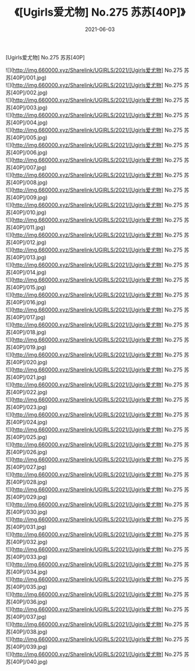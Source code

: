 ﻿---
layout: post
title:  《[Ugirls爱尤物] No.275 苏苏[40P]》
date:   2021-06-03
img: http://img.660000.xyz/Sharelink/UGIRLS/2021/[Ugirls爱尤物] No.275 苏苏[40P]/000.jpg
categories: [美女, 清纯, 唯美]
---

[Ugirls爱尤物] No.275 苏苏[40P]

  ![](http://img.660000.xyz/Sharelink/UGIRLS/2021/[Ugirls爱尤物] No.275 苏苏[40P]/001.jpg) <br> ![](http://img.660000.xyz/Sharelink/UGIRLS/2021/[Ugirls爱尤物] No.275 苏苏[40P]/002.jpg) <br> ![](http://img.660000.xyz/Sharelink/UGIRLS/2021/[Ugirls爱尤物] No.275 苏苏[40P]/003.jpg) <br> ![](http://img.660000.xyz/Sharelink/UGIRLS/2021/[Ugirls爱尤物] No.275 苏苏[40P]/004.jpg) <br> ![](http://img.660000.xyz/Sharelink/UGIRLS/2021/[Ugirls爱尤物] No.275 苏苏[40P]/005.jpg) <br> ![](http://img.660000.xyz/Sharelink/UGIRLS/2021/[Ugirls爱尤物] No.275 苏苏[40P]/006.jpg) <br> ![](http://img.660000.xyz/Sharelink/UGIRLS/2021/[Ugirls爱尤物] No.275 苏苏[40P]/007.jpg) <br> ![](http://img.660000.xyz/Sharelink/UGIRLS/2021/[Ugirls爱尤物] No.275 苏苏[40P]/008.jpg) <br> ![](http://img.660000.xyz/Sharelink/UGIRLS/2021/[Ugirls爱尤物] No.275 苏苏[40P]/009.jpg) <br> ![](http://img.660000.xyz/Sharelink/UGIRLS/2021/[Ugirls爱尤物] No.275 苏苏[40P]/010.jpg) <br> ![](http://img.660000.xyz/Sharelink/UGIRLS/2021/[Ugirls爱尤物] No.275 苏苏[40P]/011.jpg) <br> ![](http://img.660000.xyz/Sharelink/UGIRLS/2021/[Ugirls爱尤物] No.275 苏苏[40P]/012.jpg) <br> ![](http://img.660000.xyz/Sharelink/UGIRLS/2021/[Ugirls爱尤物] No.275 苏苏[40P]/013.jpg) <br> ![](http://img.660000.xyz/Sharelink/UGIRLS/2021/[Ugirls爱尤物] No.275 苏苏[40P]/014.jpg) <br> ![](http://img.660000.xyz/Sharelink/UGIRLS/2021/[Ugirls爱尤物] No.275 苏苏[40P]/015.jpg) <br> ![](http://img.660000.xyz/Sharelink/UGIRLS/2021/[Ugirls爱尤物] No.275 苏苏[40P]/016.jpg) <br> ![](http://img.660000.xyz/Sharelink/UGIRLS/2021/[Ugirls爱尤物] No.275 苏苏[40P]/017.jpg) <br> ![](http://img.660000.xyz/Sharelink/UGIRLS/2021/[Ugirls爱尤物] No.275 苏苏[40P]/018.jpg) <br> ![](http://img.660000.xyz/Sharelink/UGIRLS/2021/[Ugirls爱尤物] No.275 苏苏[40P]/019.jpg) <br> ![](http://img.660000.xyz/Sharelink/UGIRLS/2021/[Ugirls爱尤物] No.275 苏苏[40P]/020.jpg) <br> ![](http://img.660000.xyz/Sharelink/UGIRLS/2021/[Ugirls爱尤物] No.275 苏苏[40P]/021.jpg) <br> ![](http://img.660000.xyz/Sharelink/UGIRLS/2021/[Ugirls爱尤物] No.275 苏苏[40P]/022.jpg) <br> ![](http://img.660000.xyz/Sharelink/UGIRLS/2021/[Ugirls爱尤物] No.275 苏苏[40P]/023.jpg) <br> ![](http://img.660000.xyz/Sharelink/UGIRLS/2021/[Ugirls爱尤物] No.275 苏苏[40P]/024.jpg) <br> ![](http://img.660000.xyz/Sharelink/UGIRLS/2021/[Ugirls爱尤物] No.275 苏苏[40P]/025.jpg) <br> ![](http://img.660000.xyz/Sharelink/UGIRLS/2021/[Ugirls爱尤物] No.275 苏苏[40P]/026.jpg) <br> ![](http://img.660000.xyz/Sharelink/UGIRLS/2021/[Ugirls爱尤物] No.275 苏苏[40P]/027.jpg) <br> ![](http://img.660000.xyz/Sharelink/UGIRLS/2021/[Ugirls爱尤物] No.275 苏苏[40P]/028.jpg) <br> ![](http://img.660000.xyz/Sharelink/UGIRLS/2021/[Ugirls爱尤物] No.275 苏苏[40P]/029.jpg) <br> ![](http://img.660000.xyz/Sharelink/UGIRLS/2021/[Ugirls爱尤物] No.275 苏苏[40P]/030.jpg) <br> ![](http://img.660000.xyz/Sharelink/UGIRLS/2021/[Ugirls爱尤物] No.275 苏苏[40P]/031.jpg) <br> ![](http://img.660000.xyz/Sharelink/UGIRLS/2021/[Ugirls爱尤物] No.275 苏苏[40P]/032.jpg) <br> ![](http://img.660000.xyz/Sharelink/UGIRLS/2021/[Ugirls爱尤物] No.275 苏苏[40P]/033.jpg) <br> ![](http://img.660000.xyz/Sharelink/UGIRLS/2021/[Ugirls爱尤物] No.275 苏苏[40P]/034.jpg) <br> ![](http://img.660000.xyz/Sharelink/UGIRLS/2021/[Ugirls爱尤物] No.275 苏苏[40P]/035.jpg) <br> ![](http://img.660000.xyz/Sharelink/UGIRLS/2021/[Ugirls爱尤物] No.275 苏苏[40P]/036.jpg) <br> ![](http://img.660000.xyz/Sharelink/UGIRLS/2021/[Ugirls爱尤物] No.275 苏苏[40P]/037.jpg) <br> ![](http://img.660000.xyz/Sharelink/UGIRLS/2021/[Ugirls爱尤物] No.275 苏苏[40P]/038.jpg) <br> ![](http://img.660000.xyz/Sharelink/UGIRLS/2021/[Ugirls爱尤物] No.275 苏苏[40P]/039.jpg) <br> ![](http://img.660000.xyz/Sharelink/UGIRLS/2021/[Ugirls爱尤物] No.275 苏苏[40P]/040.jpg) <br>